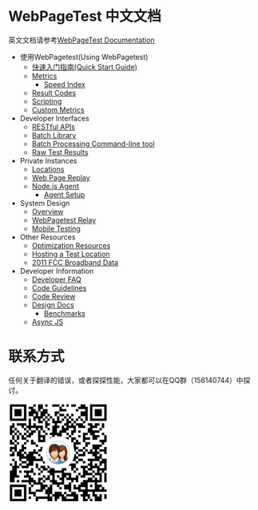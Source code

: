 # WebPageTest 中文文档
英文文档请参考[WebPageTest Documentation](https://sites.google.com/a/webpagetest.org/docs/)

+ 使用WebPagetest(Using WebPagetest)
	+ [快速入门指南(Quick Start Guide)](/Using-WebPagetest/quick-start-guide.md)
	+ [Metrics](/Using-WebPagetest/metrics.md)
		+ [Speed Index](/Using-WebPagetest/metrics-speed-index.md)
	+ [Result Codes](/Using-WebPagetest/result-codes.md)
	+ [Scripting](/Using-WebPagetest/scripting.md)
	+ [Custom Metrics](/Using-WebPagetest/custom-metrics.md)
+ Developer Interfaces
	+ [RESTful APIs](/Developer-Interfaces/restful-apis.md)
	+ [Batch Library](/Developer-Interfaces/batch-library.md)
	+ [Batch Processing Command-line tool](/Developer-Interfaces/batch-processing-command-line-tool.md)
	+ [Raw Test Results](/Developer-Interfaces/raw-test-tesults.md)
+ Private Instances
	+ [Locations](/Private-Instances/locations.md)
	+ [Web Page Replay](/Private-Instances/web-page-replay.md)
	+ [Node.js Agent](/Private-Instances/nodejs-agent.md)
		+ [Agent Setup](/Private-Instances/agent-setup.md)
+ System Design
	+ [Overview](/System-Design/overview.md)
	+ [WebPagetest Relay](/System-Design/webpagetest-relay.md)
	+ [Mobile Testing](/System-Design/mobile-testing.md)
+ Other Resources
	+ [Optimization Resources](/Other-Resources/optimization-resources.md)
	+ [Hosting a Test Location](/Other-Resources/hosting-a-test-location.md)
	+ [2011 FCC Broadband Data](/Other-Resources/2011-fcc-broadband-data.md)
+ Developer Information
	+ [Developer FAQ](/Developer-Information/developer-faq.md)
	+ [Code Guidelines](/Developer-Information/code-guidelines.md)
	+ [Code Review](/Developer-Information/code-review.md)
	+ [Design Docs](/Developer-Information/design-docs.md)
		+ [Benchmarks](/Developer-Information/benchmarks.md)
	+ [Async JS](/Developer-Information/async-js.md)

# 联系方式
任何关于翻译的错误，或者探探性能，大家都可以在QQ群（156140744）中探讨。

<img src="/assets/img/qrcode.png" width="200"/>